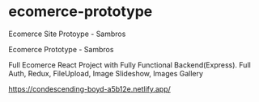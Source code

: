 # ecomerce-prototype
Ecomerce Site Protoype - Sambros

Ecomerce Prototype - Sambros

Full Ecomerce React Project with Fully Functional Backend(Express). Full Auth, Redux, FileUpload, Image Slideshow, Images Gallery

https://condescending-boyd-a5b12e.netlify.app/
